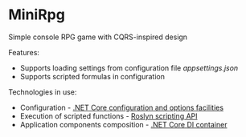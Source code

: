# MiniRpg
Simple console RPG game with CQRS-inspired design

Features:
- Supports loading settings from configuration file _appsettings.json_
- Supports scripted formulas in configuration 

Technologies in use:
- Configuration - [.NET Core configuration and options facilities](https://docs.microsoft.com/en-us/aspnet/core/fundamentals/configuration/?tabs=basicconfiguration)
- Execution of scripted functions - [Roslyn scripting API](https://github.com/dotnet/roslyn/wiki/Scripting-API-Samples)
- Application components composition - [.NET Core DI container](https://docs.microsoft.com/en-us/aspnet/core/fundamentals/dependency-injection)

